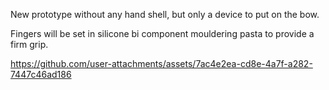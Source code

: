 
New prototype without any hand shell, but only a device to put on the bow.

Fingers will be set in silicone bi component mouldering pasta to provide a firm grip.


https://github.com/user-attachments/assets/7ac4e2ea-cd8e-4a7f-a282-7447c46ad186

